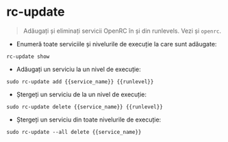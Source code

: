 # rc-update

> Adăugați și eliminați servicii OpenRC în și din runlevels.
> Vezi și `openrc`.

- Enumeră toate serviciile și nivelurile de execuție la care sunt adăugate:

`rc-update show`

- Adăugați un serviciu la un nivel de execuție:

`sudo rc-update add {{service_name}} {{runlevel}}`

- Ștergeți un serviciu de la un nivel de execuție:

`sudo rc-update delete {{service_name}} {{runlevel}}`

- Ștergeți un serviciu din toate nivelurile de execuție:

`sudo rc-update --all delete {{service_name}}`
